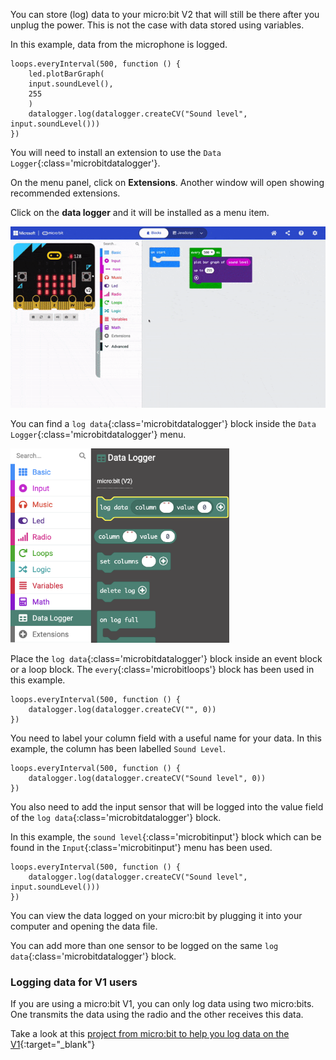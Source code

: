 You can store (log) data to your micro:bit V2 that will still be there after you unplug the power. This is not the case with data stored using variables.

In this example, data from the microphone is logged.

```microbit
loops.everyInterval(500, function () {
    led.plotBarGraph(
    input.soundLevel(),
    255
    )
    datalogger.log(datalogger.createCV("Sound level", input.soundLevel()))
})
```

You will need to install an extension to use the `Data Logger`{:class='microbitdatalogger'}.

On the menu panel, click on **Extensions**. Another window will open showing recommended extensions. 

Click on the **data logger** and it will be installed as a menu item.

![The data logger extension being installed by clicking the extensions menu and then 'data logger'. A new block menu appears labelled 'Data Logger'.](images/installing-datalogger.gif)


You can find a `log data`{:class='microbitdatalogger'} block inside the `Data Logger`{:class='microbitdatalogger'} menu.

<img src="images/data-logger.png" alt="The Data Logger menu with the 'log data column...value' block highlighted." width="350"/>

Place the `log data`{:class='microbitdatalogger'} block inside an event block or a loop block. The `every`{:class='microbitloops'} block has been used in this example.

```microbit
loops.everyInterval(500, function () {
    datalogger.log(datalogger.createCV("", 0))
})
```

You need to label your column field with a useful name for your data. In this example, the column has been labelled `Sound Level`.

```microbit
loops.everyInterval(500, function () {
    datalogger.log(datalogger.createCV("Sound level", 0))
})
```

You also need to add the input sensor that will be logged into the value field of the `log data`{:class='microbitdatalogger'} block.

In this example, the `sound level`{:class='microbitinput'} block which can be found in the `Input`{:class='microbitinput'} menu has been used.

```microbit
loops.everyInterval(500, function () {
    datalogger.log(datalogger.createCV("Sound level", input.soundLevel()))
})
```

You can view the data logged on your micro:bit by plugging it into your computer and opening the data file. 

You can add more than one sensor to be logged on the same `log data`{:class='microbitdatalogger'} block. 

### Logging data for V1 users

If you are using a micro:bit V1, you can only log data using two micro:bits. One transmits the data using the radio and the other receives this data.

Take a look at this [project from micro:bit to help you log data on the V1](https://microbit.org/projects/make-it-code-it/makecode-wireless-data-logger/#sensor-/-transmitter){:target="_blank"}

